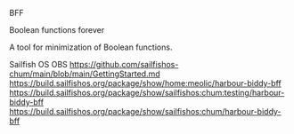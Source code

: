 BFF

Boolean functions forever

A tool for minimization of Boolean functions.

Sailfish OS OBS
https://github.com/sailfishos-chum/main/blob/main/GettingStarted.md
https://build.sailfishos.org/package/show/home:meolic/harbour-biddy-bff
https://build.sailfishos.org/package/show/sailfishos:chum:testing/harbour-biddy-bff
https://build.sailfishos.org/package/show/sailfishos:chum/harbour-biddy-bff
